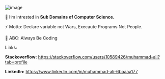 

   ![image](https://user-images.githubusercontent.com/48137657/182609850-e4d0f3ef-048a-4c14-9b02-a3030f94cf90.png)


 🔭 I’m intrested in **Sub Domains of Computer Science.**


 ⚡ Motto: Declare variable not Wars, Execaute Programs Not People.

  🙂 ABC: Always Be Coding

Links:

**Stackoverflow:** https://stackoverflow.com/users/10589426/muhammad-ali?tab=profile

**LinkedIn:** https://www.linkedin.com/in/muhammad-ali-6baaaa177 
